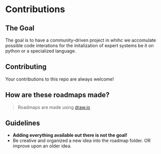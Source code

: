 # Contributions

## The Goal

The goal is to have a community-driven project in whihc we accomulate possible code interations 
for the initalization of expert systems be it on python or a specialized language.

## Contributing

Your contributions to this repo are always welcome!

## How are these roadmaps made?

> Roadmaps are made using [draw.io](https://www.draw.io/)


## Guidelines

* **Adding everything available out there is not the goal!**  
* Be creative and organized a new idea into the roadmap folder. OR improve upon an older idea.
